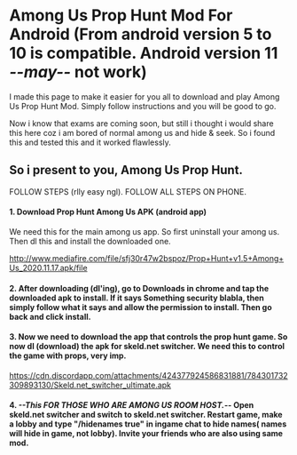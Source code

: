 # Among Us Prop Hunt Mod For Android (From android version 5 to 10 is compatible. Android version 11 _--may--_ not work)

I made this page to make it easier for you all to download and play Among Us Prop Hunt Mod. Simply follow instructions and you will be good to go.

Now i know that exams are coming soon, but still i thought i would share this here coz i am bored of normal among us and hide & seek. So i found this and tested this and it worked flawlessly.

## So i present to you, Among Us Prop Hunt.

FOLLOW STEPS (rlly easy ngl). FOLLOW ALL STEPS ON PHONE.

#### 1. Download Prop Hunt Among Us APK (android app)

We need this for the main among us app. So first uninstall your among us. Then dl this and install the downloaded one.

http://www.mediafire.com/file/sfj30r47w2bspoz/Prop+Hunt+v1.5+Among+Us_2020.11.17.apk/file

#### 2. After downloading (dl'ing), go to Downloads in chrome and tap the downloaded apk to install. If it says Something security blabla, then simply follow what it says and allow the permission to install. Then go back and click install.

#### 3. Now we need to download the app that controls the prop hunt game. So now dl (download) the apk for skeld.net switcher. We need this to control the game with props, very imp.

https://cdn.discordapp.com/attachments/424377924586831881/784301732309893130/Skeld.net_switcher_ultimate.apk

#### 4. _--This FOR THOSE WHO ARE AMONG US ROOM HOST.--_ Open skeld.net switcher and switch to skeld.net switcher. Restart game, make a lobby and type "/hidenames true" in ingame chat to hide names( names will hide in game, not lobby). Invite your friends who are also using same mod.


